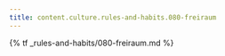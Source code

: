 ```yaml
---
title: content.culture.rules-and-habits.080-freiraum
---
```


{% tf _rules-and-habits/080-freiraum.md %}